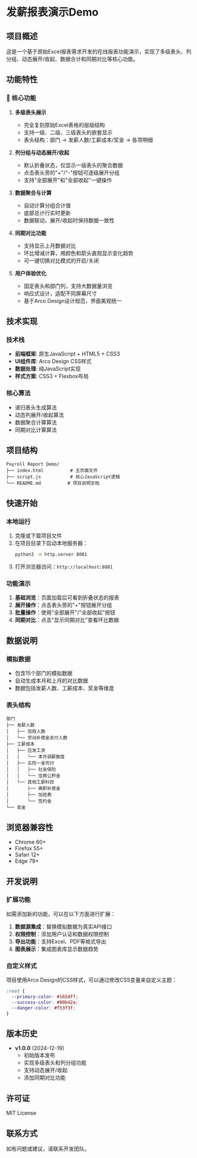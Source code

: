 # 发薪报表演示Demo

## 项目概述

这是一个基于原始Excel报表需求开发的在线报表功能演示，实现了多级表头、列分组、动态展开/收起、数据合计和同期对比等核心功能。

## 功能特性

### 🎯 核心功能

1. **多级表头展示**
   - 完全复刻原始Excel表格的层级结构
   - 支持一级、二级、三级表头的嵌套显示
   - 表头结构：部门 → 发薪人数/工薪成本/奖金 → 各项明细

2. **列分组与动态展开/收起**
   - 默认折叠状态，仅显示一级表头的聚合数据
   - 点击表头旁的"+"/"-"按钮可逐级展开分组
   - 支持"全部展开"和"全部收起"一键操作

3. **数据聚合与计算**
   - 自动计算分组合计值
   - 底部总计行实时更新
   - 数据联动，展开/收起时保持数据一致性

4. **同期对比功能**
   - 支持显示上月数据对比
   - 环比增减计算，用颜色和箭头直观显示变化趋势
   - 可一键切换对比模式的开启/关闭

5. **用户体验优化**
   - 固定表头和部门列，支持大数据量浏览
   - 响应式设计，适配不同屏幕尺寸
   - 基于Arco Design设计规范，界面美观统一

## 技术实现

### 技术栈
- **前端框架**: 原生JavaScript + HTML5 + CSS3
- **UI组件库**: Arco Design CSS样式
- **数据处理**: 纯JavaScript实现
- **样式方案**: CSS3 + Flexbox布局

### 核心算法
- 递归表头生成算法
- 动态列展开/收起算法
- 数据聚合计算算法
- 同期对比计算算法

## 项目结构

```
Payroll Report Demo/
├── index.html          # 主页面文件
├── script.js           # 核心JavaScript逻辑
└── README.md          # 项目说明文档
```

## 快速开始

### 本地运行

1. 克隆或下载项目文件
2. 在项目目录下启动本地服务器：
   ```bash
   python3 -m http.server 8081
   ```
3. 打开浏览器访问：`http://localhost:8081`

### 功能演示

1. **基础浏览**：页面加载后可看到折叠状态的报表
2. **展开操作**：点击表头旁的"+"按钮展开分组
3. **批量操作**：使用"全部展开"/"全部收起"按钮
4. **同期对比**：点击"显示同期对比"查看环比数据

## 数据说明

### 模拟数据
- 包含15个部门的模拟数据
- 自动生成本月和上月的对比数据
- 数据包括发薪人数、工薪成本、奖金等维度

### 表头结构
```
部门
├── 发薪人数
│   ├── 加班人数
│   └── 劳动补偿金支付人数
├── 工薪成本
│   ├── 应发工资
│   │   └── 本月调薪额度
│   ├── 五险一金司付
│   │   ├── 社会保险
│   │   └── 住房公积金
│   └── 其他工薪科目
│       ├── 离职补偿金
│       ├── 加班费
│       └── 签约金
└── 奖金
```

## 浏览器兼容性

- Chrome 60+
- Firefox 55+
- Safari 12+
- Edge 79+

## 开发说明

### 扩展功能
如需添加新的功能，可以在以下方面进行扩展：

1. **数据源集成**：替换模拟数据为真实API接口
2. **权限控制**：添加用户认证和数据权限控制
3. **导出功能**：支持Excel、PDF等格式导出
4. **图表展示**：集成图表库显示数据趋势

### 自定义样式
项目使用Arco Design的CSS样式，可以通过修改CSS变量来自定义主题：

```css
:root {
  --primary-color: #165dff;
  --success-color: #00b42a;
  --danger-color: #f53f3f;
}
```

## 版本历史

- **v1.0.0** (2024-12-19)
  - 初始版本发布
  - 实现多级表头和列分组功能
  - 支持动态展开/收起
  - 添加同期对比功能

## 许可证

MIT License

## 联系方式

如有问题或建议，请联系开发团队。